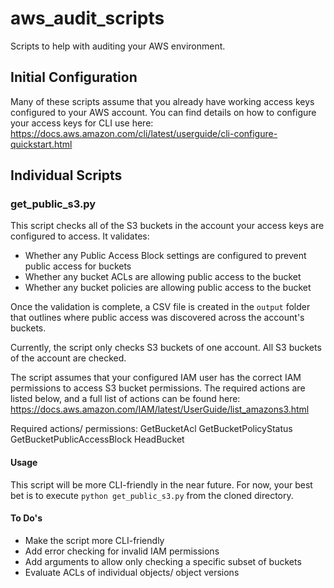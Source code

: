 # aws_audit_scripts
Scripts to help with auditing your AWS environment.

## Initial Configuration
Many of these scripts assume that you already have working access keys configured to your AWS account. You can find details on how to configure your access keys for CLI use here: https://docs.aws.amazon.com/cli/latest/userguide/cli-configure-quickstart.html

## Individual Scripts

### get_public_s3.py
This script checks all of the S3 buckets in the account your access keys are configured to access. It validates:
- Whether any Public Access Block settings are configured to prevent public access for buckets
- Whether any bucket ACLs are allowing public access to the bucket
- Whether any bucket policies are allowing public access to the bucket

Once the validation is complete, a CSV file is created in the `output` folder that outlines where public access was discovered across the account's buckets.

Currently, the script only checks S3 buckets of one account. All S3 buckets of the account are checked.

The script assumes that your configured IAM user has the correct IAM permissions to access S3 bucket permissions. The required actions are listed below, and a full list of actions can be found here: https://docs.aws.amazon.com/IAM/latest/UserGuide/list_amazons3.html

Required actions/ permissions:
GetBucketAcl
GetBucketPolicyStatus
GetBucketPublicAccessBlock
HeadBucket

#### Usage
This script will be more CLI-friendly in the near future. For now, your best bet is to execute `python get_public_s3.py` from the cloned directory. 

#### To Do's
- Make the script more CLI-friendly
- Add error checking for invalid IAM permissions 
- Add arguments to allow only checking a specific subset of buckets
- Evaluate ACLs of individual objects/ object versions
